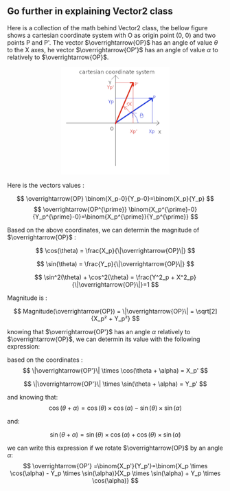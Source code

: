 ## Go further in explaining Vector2 class

Here is a collection of the math behind Vector2 class, the bellow figure shows a cartesian coordinate system with O as origin point (0, 0) and two points P and P'. The vector $\overrightarrow{OP}$ has an angle of value $\theta$ to the X axes, he vector $\overrightarrow{OP'}$ has an angle of value $\alpha$ to relatively to $\overrightarrow{OP}$.

<p align="center">
  <img src="uml_screenshots/uml-Vector2-coordinate-system.png" width=50% height=50% />
</p>

Here is the vectors values :

$$
\overrightarrow{OP} \binom{X_p-0}{Y_p-0}=\binom{X_p}{Y_p}
$$
$$
\overrightarrow{OP^{\prime}} \binom{X_p^{\prime}-0}{Y_p^{\prime}-0}=\binom{X_p^{\prime}}{Y_p^{\prime}}
$$

Based on the above coordinates, we can determin the magnitude of $\overrightarrow{OP}$ :

$$
\cos(\theta) = \frac{X_p}{\|\overrightarrow{OP}\|}
$$

$$
\sin(\theta) = \frac{Y_p}{\|\overrightarrow{OP}\|}
$$

$$
\sin^2(\theta) + \cos^2(\theta) =  \frac{Y^2_p + X^2_p}{\|\overrightarrow{OP}\|}=1
$$

Magnitude is :

$$
Magnitude(\overrightarrow{OP}) =  \|\overrightarrow{OP}\| = \sqrt[2]{X_p² + Y_p²}
$$

knowing that $\overrightarrow{OP'}$ has an angle $\alpha$ relatively to $\overrightarrow{OP}$, we can determin its value with the following expression:


based on the coordinates : 
$$
\|\overrightarrow{OP'}\| \times \cos(\theta + \alpha) = X_p'
$$

$$
\|\overrightarrow{OP'}\| \times \sin(\theta + \alpha) = Y_p'
$$

and knowing that:
$$
\cos(\theta + \alpha) = \cos(\theta) \times \cos(\alpha) - \sin(\theta) \times \sin(\alpha)
$$

and:

$$
\sin(\theta + \alpha) = \sin(\theta) \times \cos(\alpha) + \cos(\theta) \times \sin(\alpha)
$$

we can write this expression if we rotate $\overrightarrow{OP}$ by an angle $\alpha$:
$$
\overrightarrow{OP'} =\binom{X_p'}{Y_p'}=\binom{X_p \times \cos(\alpha) - Y_p \times \sin(\alpha)}{X_p \times \sin(\alpha) + Y_p \times \cos(\alpha)}
$$